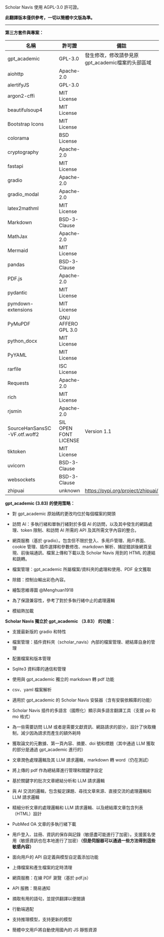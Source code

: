 Scholar Navis 使用 AGPL-3.0 許可證。

**此翻譯版本僅供參考，一切以簡體中文版為準。**

---

**第三方套件與專案：**

| 名稱                           | 許可證                   | 備註                                |
| ---------------------------- | --------------------- | --------------------------------- |
| gpt_academic                 | GPL-3.0               | 發生修改，修改請參見原gpt_academic檔案的头部區域    |
| aiohttp                      | Apache-2.0            |                                   |
| alertifyJS                   | GPL-3.0               |                                   |
| argon2-cffi                  | MIT License           |                                   |
| beautifulsoup4               | MIT License           |                                   |
| Bootstrap Icons              | MIT License           |                                   |
| colorama                     | BSD License           |                                   |
| cryptography                 | Apache-2.0            |                                   |
| fastapi                      | MIT License           |                                   |
| gradio                       | Apache-2.0            |                                   |
| gradio_modal                 | Apache-2.0            |                                   |
| latex2mathml                 | MIT License           |                                   |
| Markdown                     | BSD-3-Clause          |                                   |
| MathJax                      | Apache-2.0            |                                   |
| Mermaid                      | MIT License           |                                   |
| pandas                       | BSD-3-Clause          |                                   |
| PDF.js                       | Apache-2.0            |                                   |
| pydantic                     | MIT License           |                                   |
| pymdown-extensions           | MIT License           |                                   |
| PyMuPDF                      | GNU AFFERO GPL 3.0    |                                   |
| python_docx                  | MIT License           |                                   |
| PyYAML                       | MIT License           |                                   |
| rarfile                      | ISC License           |                                   |
| Requests                     | Apache-2.0            |                                   |
| rich                         | MIT License           |                                   |
| rjsmin                       | Apache-2.0            |                                   |
| SourceHanSansSC-VF.otf.woff2 | SIL OPEN FONT LICENSE | Version 1.1                       |
| tiktoken                     | MIT License           |                                   |
| uvicorn                      | BSD-3-Clause          |                                   |
| websockets                   | BSD-3-Clause          |                                   |
| zhipuai                      | unknown               | https://pypi.org/project/zhipuai/ |

**gpt_academic (3.83) 的使用策略：**

- 對 gpt_academic 原始碼的更改均位於每個檔案的開頭

- 訪問 AI：多執行緒和單執行緒對於多個 AI 的訪問，以及其中發生的網路處理、token 限制、和訪問 AI 所需的 API 及其所需文字內容的整合。

- 網頁服務（基於 gradio）。包含但不限於登入、多用戶管理、用戶界面、cookie 管理、插件選擇和參數修改、markdown 解析、捕捉錯誤後網頁呈現、前後端通訊、檔案上傳和下載以及 Scholar Navis 用到的 HTML 的連結和跳轉。

- 檔案管理：gpt_academic 所屬檔案/資料夾的處理和使用、PDF 全文獲取

- 除錯：控制台輸出彩色內容。

- 繪製思維導圖 @Menghuan1918

- 為了保證兼容性，參考了對於多執行緒中止的處理邏輯

- 模組熱加載

**Scholar Navis 獨立於 gpt_academic （3.83） 的功能：**

- 支援最新版的 gradio 和特性

- 檔案管理：插件資料夾（scholar_navis）內部的檔案管理、總結庫自身的管理

- 配置檔案和版本管理

- Sqlite3 資料庫的通信和管理

- 使用與 gpt_academic 獨立的 markdown 轉 pdf 功能

- csv、yaml 檔案解析

- 適用於 gpt_academic 的 Scholar Navis 安裝器（含有安裝依賴庫的功能）

- Scholar Navis 插件的多語言（國際化）顯示與多語言翻譯工具（支援 po 和 mo 格式）

- 為一些需要訪問 LLM 或者是需要文獻資訊、網路請求的部分，設計了快取機制，減少因為請求而產生的額外耗時

- 獲取論文的元數據、第一頁內容、摘要、doi 號和標題（其中通過 LLM 獲取的部分是通過 gpt_academic 進行的）

- 文章潤色處理邏輯及其 LLM 請求邏輯，markdown 轉 word（仍在測試）

- 將上傳的 pdf 作為總結庫進行管理和關鍵字設定

- 基於關鍵字的批次文章總結分析和 LLM 請求邏輯

- 與 AI 交流的邏輯，包含擬定課題、尋找文章來源、直接交流的處理邏輯和 LLM 請求邏輯

- 精細分析文章的處理邏輯和 LLM 請求邏輯、以及總結庫文章包含列表（HTML）設計

- PubMed OA 文章的多執行緒下載

- 用戶登入、註冊、資訊的保存與記錄（敏感盡可能進行了加密）。支援匿名使用（敏感資訊也在本地進行了加密）**（但是伺服器可以通過一些方法得到這些敏感內容）**

- 面向用戶的 API 自定義與模型自定義添加功能

- 上傳檔案和產生檔案的定時清理

- 網頁服務：在線 PDF 瀏覽（基於 pdf.js）

- API 服務：簡易通知

- 摘取有用的語句，並提供翻譯以便閱讀

- 行動端適配

- 支持推理模型，支持更新的模型

- 簡體中文用戶將自動使用國內的 JS 靜態資源
